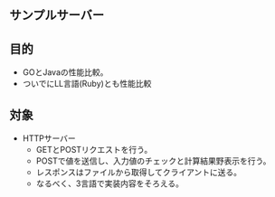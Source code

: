 サンプルサーバー
-----------

## 目的
  + GOとJavaの性能比較。
  + ついでにLL言語(Ruby)とも性能比較

## 対象
  + HTTPサーバー
    + GETとPOSTリクエストを行う。
    + POSTで値を送信し、入力値のチェックと計算結果野表示を行う。
    + レスポンスはファイルから取得してクライアントに送る。
    + なるべく、3言語で実装内容をそろえる。